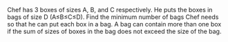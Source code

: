 Chef has 3 boxes of sizes A, B, and C respectively. He puts the boxes in bags of size D (A≤B≤C≤D). Find the minimum number of bags Chef needs so that he can put each box in a bag. A bag can contain more than one box if the sum of sizes of boxes in the bag does not exceed the size of the bag.